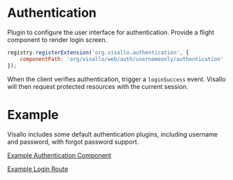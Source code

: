 # Authentication

Plugin to configure the user interface for authentication. Provide a flight component to render login screen.

```js
registry.registerExtension('org.visallo.authentication', {
    componentPath: 'org/visallo/web/auth/usernameonly/authentication'
});
```

When the client verifies authentication, trigger a `loginSuccess` event. Visallo will then request protected resources with the current session.

# Example

Visallo includes some default authentication plugins, including username and password, with forgot password support.

[Example Authentication Component](https://github.com/v5analytics/visallo/blob/master/web/plugins/auth-username-password/src/main/resources/org/visallo/web/auth/usernamepassword/authentication.js)

[Example Login Route](https://github.com/v5analytics/visallo/blob/master/web/plugins/auth-username-password/src/main/java/org/visallo/web/auth/usernamepassword/routes/Login.java)

